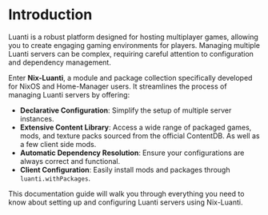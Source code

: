 # Introduction

Luanti is a robust platform designed for hosting multiplayer games, allowing you to create engaging gaming environments for players. Managing multiple Luanti servers can be complex, requiring careful attention to configuration and dependency management.

Enter **Nix-Luanti**, a module and package collection specifically developed for NixOS and Home-Manager users. It streamlines the process of managing Luanti servers by offering:

- **Declarative Configuration**: Simplify the setup of multiple server instances.
- **Extensive Content Library**: Access a wide range of packaged games, mods, and texture packs sourced from the official ContentDB. As well as a few client side mods.
- **Automatic Dependency Resolution**: Ensure your configurations are always correct and functional.
- **Client Configuration**: Easily install mods and packages through `luanti.withPackages`.

This documentation guide will walk you through everything you need to know about setting up and configuring Luanti servers using Nix-Luanti.
